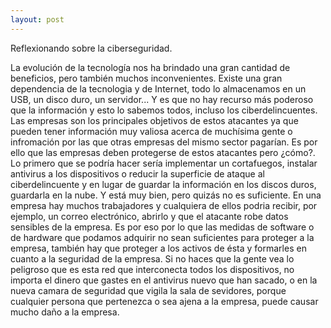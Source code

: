 ```yaml
---
layout: post
---
```


Reflexionando sobre la ciberseguridad.

La evolución de la tecnología nos ha brindado una gran cantidad de beneficios, pero también muchos inconvenientes. 
Existe una gran dependencia de la tecnologia y de Internet, todo lo almacenamos en un USB, un disco duro, un servidor... Y es que no hay recurso más poderoso que la información
y esto lo sabemos todos, incluso los ciberdelincuentes.
Las empresas son los principales objetivos de estos atacantes ya que pueden tener información muy valiosa acerca de muchísima gente o infromación por las que 
otras empresas del mismo sector pagarían. Es por ello que las empresas deben protegerse de estos atacantes pero ¿cómo?.
Lo primero que se podría hacer sería implementar un cortafuegos, instalar antivirus a los dispositivos o reducir la superficie de ataque al ciberdelincuente y en lugar de guardar
la información en los discos duros, guardarla en la nube. Y está muy bien, pero quizás no es suficiente.
En una empresa hay muchos trabajadores y cualquiera de ellos podria recibir, por ejemplo, un correo electrónico, abrirlo y que el atacante robe datos sensibles de la empresa. Es
por eso por lo que las medidas de software o de hardware que podamos adquirir no sean suficientes para proteger a la empresa, también hay que proteger a los activos de ésta y formarles
en cuanto a la seguridad de la empresa.
Si no haces que la gente vea lo peligroso que es esta red que interconecta todos los dispositivos, no importa el dinero que gastes en el antivirus nuevo que han sacado, o en
la nueva camara de seguridad que vigila la sala de sevidores, porque cualquier persona que pertenezca o sea ajena a la empresa, puede causar mucho daño a la empresa.
